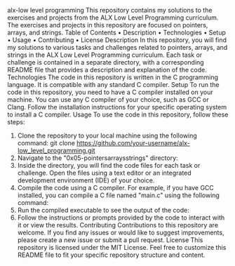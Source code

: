 alx-low level programming
This repository contains my solutions to the exercises and projects from the ALX Low Level Programming curriculum. The exercises and projects in this repository are focused on pointers, arrays, and strings.
Table of Contents
•	Description
•	Technologies
•	Setup
•	Usage
•	Contributing
•	License
Description
In this repository, you will find my solutions to various tasks and challenges related to pointers, arrays, and strings in the ALX Low Level Programming curriculum. Each task or challenge is contained in a separate directory, with a corresponding README file that provides a description and explanation of the code.
Technologies
The code in this repository is written in the C programming language. It is compatible with any standard C compiler.
Setup
To run the code in this repository, you need to have a C compiler installed on your machine. You can use any C compiler of your choice, such as GCC or Clang. Follow the installation instructions for your specific operating system to install a C compiler.
Usage
To use the code in this repository, follow these steps:
1.	Clone the repository to your local machine using the following command:
git clone https://github.com/your-username/alx-low_level_programming.git
2.	Navigate to the "0x05-pointersarraysstrings" directory:
3.	Inside the directory, you will find the code files for each task or challenge. Open the files using a text editor or an integrated development environment (IDE) of your choice.
4.	Compile the code using a C compiler. For example, if you have GCC installed, you can compile a C file named "main.c" using the following command:
5.	Run the compiled executable to see the output of the code:
6.	Follow the instructions or prompts provided by the code to interact with it or view the results.
Contributing
Contributions to this repository are welcome. If you find any issues or would like to suggest improvements, please create a new issue or submit a pull request.
License
This repository is licensed under the MIT License. 
Feel free to customize this README file to fit your specific repository structure and content.
